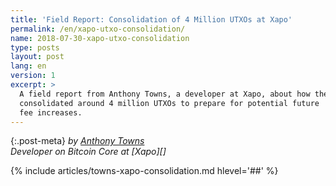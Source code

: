 ```yaml
---
title: 'Field Report: Consolidation of 4 Million UTXOs at Xapo'
permalink: /en/xapo-utxo-consolidation/
name: 2018-07-30-xapo-utxo-consolidation
type: posts
layout: post
lang: en
version: 1
excerpt: >
  A field report from Anthony Towns, a developer at Xapo, about how they
  consolidated around 4 million UTXOs to prepare for potential future
  fee increases.
---
```


{:.post-meta}
*by [Anthony Towns](https://twitter.com/ajtowns)<br>Developer on Bitcoin Core
at [Xapo][]*

{% include articles/towns-xapo-consolidation.md hlevel='##' %}
